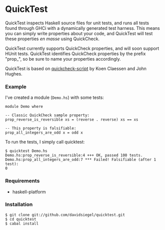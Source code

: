 QuickTest
=========

QuickTest inspects Haskell source files for unit tests, and runs all tests found through GHCi with a dynamically generated test harness. This means you can simply write properties about your code, and QuickTest will test these properties *en masse* using QuickCheck.

QuickTest currently supports QuickCheck properties, and will soon support HUnit tests. QuickTest identifies QuickCheck properties by the prefix "prop_", so be sure to name your properties accordingly.

QuickTest is based on [quickcheck-script](http://hackage.haskell.org/package/quickcheck-script) by Koen Claessen and John Hughes.

### Example

I've created a module (`Demo.hs`) with some tests:

    module Demo where
    
    -- Classic QuickCheck sample property:
    prop_reverse_is_reversible xs = (reverse . reverse) xs == xs
    
    -- This property is falsifiable:
    prop_all_integers_are_odd x = odd x

To run the tests, I simply call quicktest:

    $ quicktest Demo.hs 
    Demo.hs:prop_reverse_is_reversible:4 +++ OK, passed 100 tests.
    Demo.hs:prop_all_integers_are_odd:7 *** Failed! Falsifiable (after 1 test):  
    0

### Requirements

 * haskell-platform

### Installation

    $ git clone git://github.com/davidsiegel/quicktest.git
    $ cd quicktest
    $ cabal install

